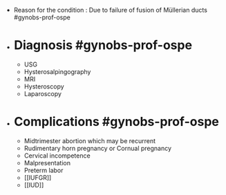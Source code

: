 - Reason for the condition : Due to failure of fusion of Müllerian ducts #gynobs-prof-ospe
- # Diagnosis #gynobs-prof-ospe
	- USG
	- Hysterosalpingography
	- MRI
	- Hysteroscopy
	- Laparoscopy
- # Complications #gynobs-prof-ospe
	- Midtrimester abortion which may be recurrent
	- Rudimentary horn pregnancy or Cornual pregnancy
	- Cervical incompetence
	- Malpresentation
	- Preterm labor
	- [[IUFGR]]
	- [[IUD]]
